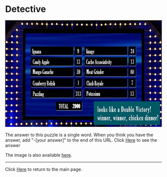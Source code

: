 # Detective

<img src="/images/FastMoney.jpg" alt="Fast Money" style="width:640px;height:343px;">

The answer to this puzzle is a single word. When you think you have the answer, add "-[your answer]" to the end of this URL.
Click [Here](FastMoney-BOWTIE) to see the answer

The image is also available [here](../../images/FastMoney.jpg).

-----

Click [Here](../..) to return to the main page.
